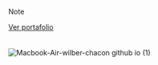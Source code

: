 > [!NOTE]
> <a href="https://wilber-chacon.github.io/Portafolio/" target="_blank">Ver portafolio</a></br></br></br>
![Macbook-Air-wilber-chacon github io (1)](https://github.com/user-attachments/assets/8ac9defb-1441-4937-9dd4-1e837feac973)


